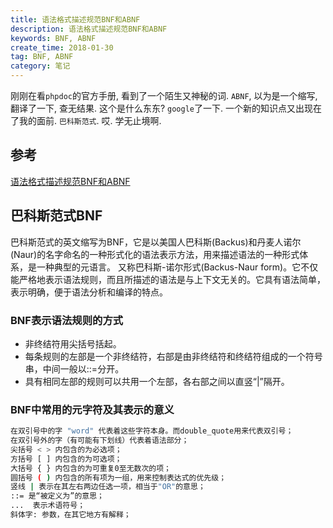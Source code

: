 ```yaml
---
title: 语法格式描述规范BNF和ABNF
description: 语法格式描述规范BNF和ABNF
keywords: BNF, ABNF
create_time: 2018-01-30
tag: BNF, ABNF
category: 笔记
---
```


刚刚在看`phpdoc`的官方手册, 看到了一个陌生又神秘的词. `ABNF`, 以为是一个缩写, 翻译了一下, 查无结果.
这个是什么东东? `google`了一下. 一个新的知识点又出现在了我的面前. `巴科斯范式`. 哎. 学无止境啊.

## 参考

[语法格式描述规范BNF和ABNF](https://www.jianshu.com/p/15efcb0c06c8)

## 巴科斯范式BNF

巴科斯范式的英文缩写为BNF，它是以美国人巴科斯(Backus)和丹麦人诺尔(Naur)的名字命名的一种形式化的语法表示方法，用来描述语法的一种形式体系，是一种典型的元语言。
又称巴科斯-诺尔形式(Backus-Naur form)。它不仅能严格地表示语法规则，而且所描述的语法是与上下文无关的。它具有语法简单，表示明确，便于语法分析和编译的特点。

### BNF表示语法规则的方式

* 非终结符用尖括号括起。
* 每条规则的左部是一个非终结符，右部是由非终结符和终结符组成的一个符号串，中间一般以::=分开。
* 具有相同左部的规则可以共用一个左部，各右部之间以直竖“|”隔开。

### BNF中常用的元字符及其表示的意义

```bash
在双引号中的字 "word" 代表着这些字符本身。而double_quote用来代表双引号；
在双引号外的字（有可能有下划线）代表着语法部分；
尖括号 < > 内包含的为必选项；
方括号 [ ] 内包含的为可选项；
大括号 { } 内包含的为可重复0至无数次的项；
圆括号 ( ) 内包含的所有项为一组，用来控制表达式的优先级；
竖线 | 表示在其左右两边任选一项，相当于"OR"的意思；
::= 是“被定义为”的意思；
...  表示术语符号；
斜体字: 参数，在其它地方有解释；
```

